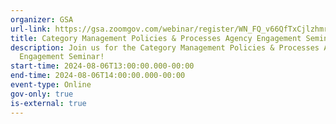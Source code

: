 ```yaml
---
organizer: GSA
url-link: https://gsa.zoomgov.com/webinar/register/WN_FQ_v66QfTxCjlzhmrcsW0g?utm_medium=email&utm_source=govDelivery#/registration
title: Category Management Policies & Processes Agency Engagement Seminar
description: Join us for the Category Management Policies & Processes Agency
  Engagement Seminar!
start-time: 2024-08-06T13:00:00.000-00:00
end-time: 2024-08-06T14:00:00.000-00:00
event-type: Online
gov-only: true
is-external: true
---
```


